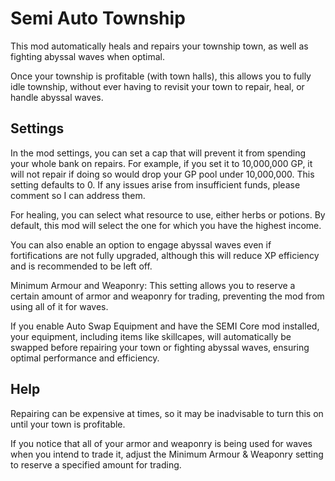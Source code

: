 # Semi Auto Township

This mod automatically heals and repairs your township town, as well as fighting abyssal waves when optimal.

Once your township is profitable (with town halls), this allows you to fully idle township, without ever having to revisit your town to repair, heal, or handle abyssal waves.

## Settings
In the mod settings, you can set a cap that will prevent it from spending your whole bank on repairs. For example, if you set it to 10,000,000 GP, it will not repair if doing so would drop your GP pool under 10,000,000. This setting defaults to 0. If any issues arise from insufficient funds, please comment so I can address them.

For healing, you can select what resource to use, either herbs or potions. By default, this mod will select the one for which you have the highest income.

You can also enable an option to engage abyssal waves even if fortifications are not fully upgraded, although this will reduce XP efficiency and is recommended to be left off.

Minimum Armour and Weaponry: This setting allows you to reserve a certain amount of armor and weaponry for trading, preventing the mod from using all of it for waves.

If you enable Auto Swap Equipment and have the SEMI Core mod installed, your equipment, including items like skillcapes, will automatically be swapped before repairing your town or fighting abyssal waves, ensuring optimal performance and efficiency.

## Help
Repairing can be expensive at times, so it may be inadvisable to turn this on until your town is profitable.

If you notice that all of your armor and weaponry is being used for waves when you intend to trade it, adjust the Minimum Armour & Weaponry setting to reserve a specified amount for trading.